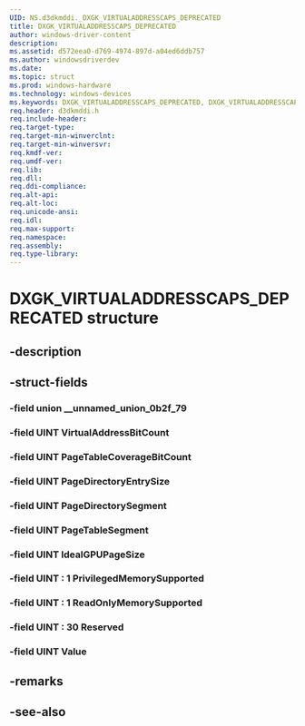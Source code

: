 ```yaml
---
UID: NS.d3dkmddi._DXGK_VIRTUALADDRESSCAPS_DEPRECATED
title: DXGK_VIRTUALADDRESSCAPS_DEPRECATED
author: windows-driver-content
description: 
ms.assetid: d572eea0-d769-4974-897d-a04ed6ddb757
ms.author: windowsdriverdev
ms.date: 
ms.topic: struct
ms.prod: windows-hardware
ms.technology: windows-devices
ms.keywords: DXGK_VIRTUALADDRESSCAPS_DEPRECATED, DXGK_VIRTUALADDRESSCAPS_DEPRECATED
req.header: d3dkmddi.h
req.include-header:
req.target-type:
req.target-min-winverclnt:
req.target-min-winversvr:
req.kmdf-ver:
req.umdf-ver:
req.lib:
req.dll:
req.ddi-compliance:
req.alt-api:
req.alt-loc:
req.unicode-ansi:
req.idl:
req.max-support:
req.namespace:
req.assembly:
req.type-library:
---
```


# DXGK_VIRTUALADDRESSCAPS_DEPRECATED structure

## -description



## -struct-fields

### -field union __unnamed_union_0b2f_79			
 	
### -field UINT VirtualAddressBitCount			
 	
### -field UINT PageTableCoverageBitCount			
 	
### -field UINT PageDirectoryEntrySize			
 	
### -field UINT PageDirectorySegment			
 	
### -field UINT PageTableSegment			
 	
### -field UINT IdealGPUPageSize			
 	
### -field UINT  : 1 PrivilegedMemorySupported			
 	
### -field UINT  : 1 ReadOnlyMemorySupported			
 	
### -field UINT  : 30 Reserved			
 	
### -field UINT Value			
 	
## -remarks

## -see-also